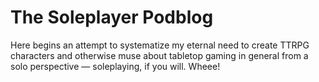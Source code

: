 # The Soleplayer Podblog
Here begins an attempt to systematize my eternal need to create TTRPG characters and otherwise muse about tabletop gaming in general from a solo perspective — soleplaying, if you will. Wheee!